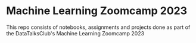 # Machine Learning Zoomcamp 2023
This repo consists of notebooks, assignments and projects done as part of the DataTalksClub's Machine Learning Zoomcamp 2023

